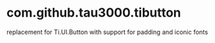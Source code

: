 com.github.tau3000.tibutton
===========================

replacement for Ti.UI.Button with support for padding and iconic fonts
